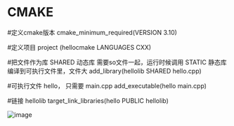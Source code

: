 # CMAKE

#定义cmake版本
cmake_minimum_required(VERSION 3.10)

#定义项目
project (hellocmake LANGUAGES CXX)

#把文件作为库 SHARED 动态库 需要so文件一起，运行时候调用   STATIC 静态库 编译到可执行文件里，文件大
add_library(hellolib SHARED hello.cpp)

#可执行文件 hello， 只需要 main.cpp
add_executable(hello main.cpp)

#链接 hellolib
target_link_libraries(hello PUBLIC hellolib)



![image](https://user-images.githubusercontent.com/63569149/146033380-48bbe439-b777-41d3-ba0f-22a07ffb4a99.png)
